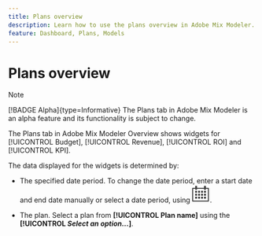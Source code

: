```yaml
---
title: Plans overview 
description: Learn how to use the plans overview in Adobe Mix Modeler.
feature: Dashboard, Plans, Models
---
```


# Plans overview

>[!NOTE]
>
>[!BADGE Alpha]{type=Informative} The Plans tab in Adobe Mix Modeler is an alpha feature and its functionality is subject to change.


The Plans tab in Adobe Mix Modeler Overview shows widgets for [!UICONTROL Budget], [!UICONTROL Revenue], [!UICONTROL ROI] and [!UICONTROL KPI].

The data displayed for the widgets is determined by:

* The specified date period. To change the date period, enter a start date and end date manually or select a date period, using ![Calendar](../assets/icons/Calendar.svg).

* The plan. Select a plan from **[!UICONTROL Plan name]** using the **[!UICONTROL _Select an option..._]**.

  
